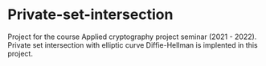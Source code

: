 # Private-set-intersection
Project for the course Applied cryptography project seminar (2021 - 2022). Private set intersection with elliptic curve Diffie-Hellman is implented in this project.
